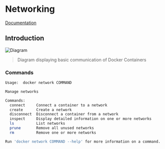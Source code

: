 # Networking

[Documentation](https://docs.docker.com/network/)

## Introduction

![Diagram](../.attachments/networking-diagram.png "Diagram Image")

> Diagram displaying basic communication of Docker Containers

### Commands

```bash
Usage:  docker network COMMAND

Manage networks

Commands:
  connect     Connect a container to a network
  create      Create a network
  disconnect  Disconnect a container from a network
  inspect     Display detailed information on one or more networks
  ls          List networks
  prune       Remove all unused networks
  rm          Remove one or more networks

Run 'docker network COMMAND --help' for more information on a command.
```


